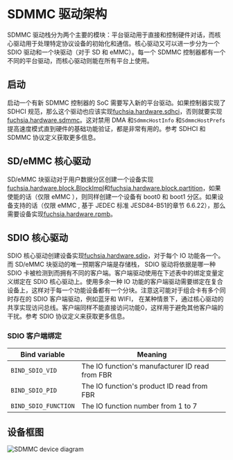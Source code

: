 <!---

# SDMMC drivers architecture

The SDMMC driver stack is divided into two main components: platform drivers
that talk directly to controller hardware, and the core driver that handles
protocol-specific device initialization and communication. The core driver is
further divided into an SDIO driver and a block driver (for SD and eMMC). Each
SDMMC controller has a different platform driver, while the core driver is
used on all platforms.

--->

# SDMMC 驱动架构

 SDMMC 驱动栈分为两个主要的模块：平台驱动用于直接和控制硬件对话，而核心驱动用于处理特定协议设备的初始化和通信。核心驱动又可以进一步分为一个 SDIO 驱动和一个块驱动（对于 SD 和 eMMC）。每一个 SDMMC 控制器都有一个不同的平台驱动，而核心驱动则能在所有平台上使用。

<!---

## Bringup

Bringing up an SoC with a new SDMMC controller requires writing a new platform
driver. If the controller implements the SDHCI specification then this driver
should implement
[fuchsia.hardware.sdhci](/sdk/banjo/fuchsia.hardware.sdhci/sdhci.fidl), otherwise it
should implement
[fuchsia.hardware.sdmmc](/sdk/banjo/fuchsia.hardware.sdmmc/sdmmc.fidl). It may be
helpful to disable DMA and higher speed modes through `SdmmcHostInfo` and
`SdmmcHostPrefs` until the basic functionality of the hardware has been
validated. See the SDHCI and SDMMC protocol definitions for more information.

--->

## 启动

启动一个有新 SDMMC 控制器的 SoC 需要写入新的平台驱动。如果控制器实现了 SDHCI 规范，那么这个驱动也应该实现[fuchsia.hardware.sdhci](/sdk/banjo/fuchsia.hardware.sdhci/sdhci.fidl)，否则就要实现[fuchsia.hardware.sdmmc](/sdk/banjo/fuchsia.hardware.sdmmc/sdmmc.fidl)。这对禁用 DMA 和`SdmmcHostInfo` 和`SdmmcHostPrefs`提高速度模式直到硬件的基础功能验证，都是非常有用的。参考 SDHCI 和 SDMMC 协议定义获取更多信息。

<!---

## SD/eMMC core driver

The SD/eMMC block driver creates a device that implements
[fuchsia.hardware.block.BlockImpl](/sdk/banjo/fuchsia.hardware.block/block.fidl) and
[fuchsia.hardware.block.partition](/sdk/banjo/fuchsia.hardware.block.partition/partition.fidl)
for the user data partition, as well as devices for the boot0 and boot1
partitions if enabled (eMMC only). A device implementing
[fuchsia.hardware.rpmb](/sdk/banjo/fuchsia.hardware.rpmb/rpmb.fidl) is created if the
device supports it (eMMC only, based on JEDEC standard JESD84-B51 section 6.6.22).

--->

## SD/eMMC 核心驱动

 SD/eMMC 块驱动对于用户数据分区创建一个设备实现[fuchsia.hardware.block.BlockImpl](/sdk/banjo/fuchsia.hardware.block/block.fidl)和[fuchsia.hardware.block.partition](/sdk/banjo/fuchsia.hardware.block.partition/partition.fidl)，如果使能的话（仅限 eMMC ），则同样创建一个设备有 boot0 和 boot1 分区。如果设备支持的话（仅限 eMMC , 基于 JEDEC 标准 JESD84-B51的章节 6.6.22），那么需要设备实现[fuchsia.hardware.rpmb](/sdk/banjo/fuchsia.hardware.rpmb/rpmb.fidl)。

<!---

## SDIO core driver

The SDIO core driver creates devices that implement
[fuchsia.hardware.sdio](/sdk/banjo/fuchsia.hardware.sdio/sdio.fidl), one for
each IO function. Whereas the only expected client of the SD/eMMC block driver
is the storage stack, the SDIO driver will have different clients depending on
what kind of SDIO card is detected. Client drivers bind to the SDIO core driver
using the bind variables specified in the table below. Client drivers that use
more than one IO function should bind to a composite device that has each
function device as a fragment. Note that there could be multiple concurrent SDIO
client drivers for combo cards, e.g. for Bluetooth and WiFi, in which case
access to the bus will be shared through the core driver. Clients also cannot
directly access function 0 to prevent possibly disrupting other clients. See the
SDIO protocol definition for more information.

--->

## SDIO 核心驱动

 SDIO 核心驱动创建设备实现[fuchsia.hardware.sdio](/sdk/banjo/fuchsia.hardware.sdio/sdio.fidl)，对于每个 IO 功能各一个。而 SD/eMMC 块驱动的唯一预期客户端是存储栈， SDIO 驱动将依据是哪一种 SDIO 卡被检测到而拥有不同的客户端。客户端驱动使用在下述表中的绑定变量定义绑定在 SDIO 核心驱动上。使用多余一种 IO 功能的客户端驱动需要绑定在复合设备上，这样对于每一个功能设备都有一个分块。注意这可能对于组合卡有多个同时存在的 SDIO 客户端驱动，例如蓝牙和 WIFI， 在某种情景下，通过核心驱动的共享实现访问总线。客户端同样不能直接访问功能0，这样用于避免其他客户端的干扰。参考 SDIO 协议定义来获取更多信息。

<!---

### SDIO client binding

--->

### SDIO 客户端绑定

| Bind variable        | Meaning                                               |
| ---------------------| ------------------------------------------------------|
| `BIND_SDIO_VID`      | The IO function's manufacturer ID read from FBR       |
| `BIND_SDIO_PID`      | The IO function's product ID read from FBR            |
| `BIND_SDIO_FUNCTION` | The IO function number from 1 to 7                    |

<!---

## Device diagram

--->

## 设备框图

![SDMMC device diagram](images/sdmmc_architecture.png)
